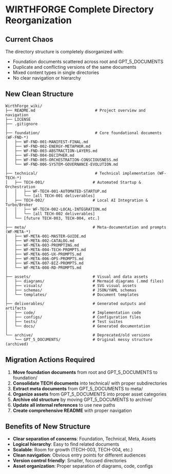 # WIRTHFORGE Complete Directory Reorganization

## Current Chaos
The directory structure is completely disorganized with:
- Foundation documents scattered across root and GPT_5_DOCUMENTS
- Duplicate and conflicting versions of the same documents
- Mixed content types in single directories
- No clear navigation or hierarchy

## New Clean Structure

```
WirthForge_wiki/
├── README.md                          # Project overview and navigation
├── LICENSE
├── .gitignore
│
├── foundation/                        # Core foundational documents (WF-FND-*)
│   ├── WF-FND-001-MANIFEST-FINAL.md
│   ├── WF-FND-002-ENERGY-METAPHOR.md
│   ├── WF-FND-003-ABSTRACTION-LAYERS.md
│   ├── WF-FND-004-DECIPHER.md
│   ├── WF-FND-005-ORCHESTRATION-CONSCIOUSNESS.md
│   └── WF-FND-006-SYSTEM-GOVERNANCE-EVOLUTION.md
│
├── technical/                         # Technical implementation (WF-TECH-*)
│   ├── TECH-001/                     # Automated Startup & Orchestration
│   │   ├── WF-TECH-001-AUTOMATED-STARTUP.md
│   │   └── [all TECH-001 deliverables]
│   ├── TECH-002/                     # Local AI Integration & Turbo/Broker  
│   │   ├── WF-TECH-002-LOCAL-INTEGRATION.md
│   │   └── [all TECH-002 deliverables]
│   └── [future TECH-003, TECH-004, etc.]
│
├── meta/                             # Meta-documentation and prompts (WF-META-*)
│   ├── WF-META-001-MASTER-GUIDE.md
│   ├── WF-META-002-CATALOG.md
│   ├── WF-META-003-PROMPTING.md
│   ├── WF-META-004-TECH-PROMPTS.md
│   ├── WF-META-005-UX-PROMPTS.md
│   ├── WF-META-006-OPS-PROMPTS.md
│   ├── WF-META-007-BIZ-PROMPTS.md
│   └── WF-META-008-RD-PROMPTS.md
│
├── assets/                           # Visual and data assets
│   ├── diagrams/                     # Mermaid diagrams (.mmd files)
│   ├── visuals/                      # SVG visual assets
│   ├── schemas/                      # JSON/YAML schemas
│   └── templates/                    # Document templates
│
├── deliverables/                     # Generated outputs and artifacts
│   ├── code/                         # Implementation code
│   ├── configs/                      # Configuration files
│   ├── tests/                        # Test suites
│   └── docs/                         # Generated documentation
│
└── archive/                          # Deprecated/old versions
    └── GPT_5_DOCUMENTS/              # Original messy structure (archived)
```

## Migration Actions Required

1. **Move foundation documents** from root and GPT_5_DOCUMENTS to foundation/
2. **Consolidate TECH documents** into technical/ with proper subdirectories
3. **Extract meta documents** from GPT_5_DOCUMENTS to meta/
4. **Organize assets** from GPT_5_DOCUMENTS into proper asset categories
5. **Archive old structure** by moving GPT_5_DOCUMENTS to archive/
6. **Update all internal references** to use new paths
7. **Create comprehensive README** with proper navigation

## Benefits of New Structure

- **Clear separation of concerns**: Foundation, Technical, Meta, Assets
- **Logical hierarchy**: Easy to find related documents
- **Scalable**: Room for growth (TECH-003, TECH-004, etc.)
- **Clean navigation**: Obvious entry points for different audiences
- **Version control friendly**: Smaller, focused directories
- **Asset organization**: Proper separation of diagrams, code, configs
